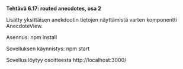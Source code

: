 **Tehtävä 6.17: routed anecdotes, osa 2**

Lisätty yksittäisen anekdootin tietojen näyttämistä varten komponentti AnecdoteView.

Asennus:
    npm install

Sovelluksen käynnistys:
    npm start

Sovellus löytyy osoitteesta http://localhost:3000/
